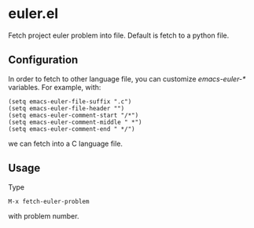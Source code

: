 # euler.el

Fetch project euler problem into file. Default is fetch to a python file.

## Configuration
In order to fetch to other language file, you can customize *emacs-euler-\** variables.
For example, with:
```
(setq emacs-euler-file-suffix ".c")
(setq emacs-euler-file-header "")
(setq emacs-euler-comment-start "/*")
(setq emacs-euler-comment-middle " *")
(setq emacs-euler-comment-end " */")
```
we can fetch into a C language file.

## Usage
Type
```
M-x fetch-euler-problem
```
with problem number.

